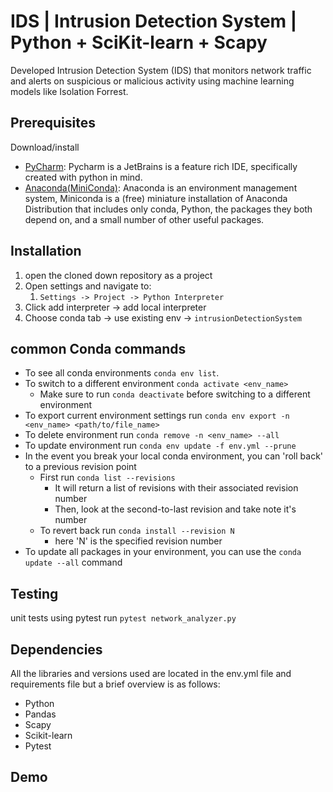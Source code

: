 # IDS | Intrusion Detection System | Python + SciKit-learn + Scapy

Developed Intrusion Detection System (IDS) that monitors network traffic and alerts on suspicious or malicious activity using machine learning models like Isolation Forrest.

## Prerequisites
Download/install
* [PyCharm](https://www.jetbrains.com/pycharm/download/): Pycharm is a JetBrains is a feature rich IDE, specifically created with python in mind.
* [Anaconda(MiniConda)](https://docs.anaconda.com/miniconda/): Anaconda is an environment management system, Miniconda is a (free) miniature installation of Anaconda Distribution that includes only conda, Python, the packages they both depend on, and a small number of other useful packages.

## Installation
1. open the cloned down repository as a project
2. Open settings and navigate to:
   1. ```Settings -> Project -> Python Interpreter```
3. Click add interpreter -> add local interpreter
4. Choose conda tab -> use existing env -> ```intrusionDetectionSystem```

## common Conda commands
* To see all conda environments ```conda env list```.
* To switch to a different environment ```conda activate <env_name>```
  * Make sure to run ```conda deactivate``` before switching to a different environment
* To export current environment settings run ```conda env export -n <env_name> <path/to/file_name>```
* To delete environment run ```conda remove -n <env_name> --all```
* To update environment run ```conda env update -f env.yml --prune```
* In the event you break your local conda environment, you can 'roll back' to a previous revision point
  * First run ```conda list --revisions```
    * It will return a list of revisions with their associated revision number
    * Then, look at the second-to-last revision and take note it's number
  * To revert back run ```conda install --revision N```
    * here 'N' is the specified revision number
* To update all packages in your environment, you can use the ```conda update --all``` command
## Testing
unit tests using pytest
run ```pytest network_analyzer.py```

## Dependencies 
All the libraries and versions used are located in the env.yml file and requirements file but a brief overview is as follows:
- Python
- Pandas
- Scapy
- Scikit-learn
- Pytest

## Demo
